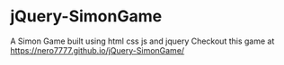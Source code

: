 # jQuery-SimonGame
A Simon Game built using html css js and jquery
Checkout this game at
https://nero7777.github.io/jQuery-SimonGame/
